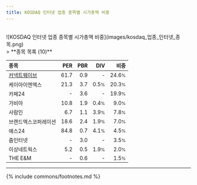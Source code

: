 ```yaml
---
title: KOSDAQ 인터넷 업종 종목별 시가총액 비중
---
```

<br>
![KOSDAQ 인터넷 업종 종목별 시가총액 비중](images/kosdaq_업종_인터넷_종목.png)
<br>
> **종목 목록 (10)**<a id="list"></a>

| **종목** | **PER** | **PBR** | **DIV** | **비중** |
| :------- | ------: | ------: | ------: | -------: |
| [커넥트웨이브](/119860/) | 61.7 | 0.9 | - | 24.6<small>%</small> |
| 케이아이엔엑스 | 21.3 | 3.7 | 0.5<small>%</small> | 20.3<small>%</small> |
| 카페24 | - | 3.6 | - | 19.9<small>%</small> |
| 가비아 | 10.8 | 1.9 | 0.4<small>%</small> | 9.0<small>%</small> |
| 사람인 | 6.7 | 1.1 | 3.9<small>%</small> | 7.8<small>%</small> |
| 브랜드엑스코퍼레이션 | 18.6 | 2.4 | 1.9<small>%</small> | 7.0<small>%</small> |
| 예스24 | 84.8 | 0.7 | 4.1<small>%</small> | 4.5<small>%</small> |
| 줌인터넷 | - | 3.0 | - | 3.5<small>%</small> |
| 이상네트웍스 | 5.2 | 0.5 | 1.9<small>%</small> | 2.0<small>%</small> |
| THE E&M | - | 0.6 | - | 1.5<small>%</small> |

---
{% include commons/footnotes.md %}